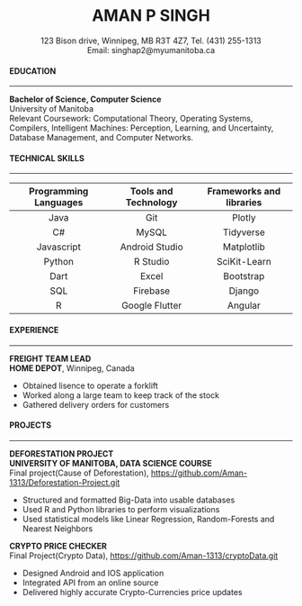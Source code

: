 <h1 align = "center">AMAN P SINGH </h1>
<p align = "center"> 123 Bison drive, Winnipeg, MB R3T 4Z7, Tel. (431) 255-1313<br> Email: singhap2@myumanitoba.ca</p>

####  EDUCATION 

---
<b>Bachelor of Science, Computer Science</b>  
University of Manitoba   
Relevant Coursework: Computational Theory, Operating Systems, Compilers, Intelligent Machines: Perception, Learning, and Uncertainty, Database Management, and Computer Networks.

####  TECHNICAL SKILLS

---

| Programming Languages        | Tools and Technology           | Frameworks and libraries  |
| :-------------: |:-------------:| :-----:|
| Java     | Git | Plotly |
| C#      | MySQL      |   Tidyverse |
| Javascript | Android Studio      |    Matplotlib |
| Python | R Studio      |    SciKit-Learn |
| Dart |    Excel   |    Bootstrap |
| SQL | Firebase      |   Django  |
| R | Google Flutter      |  Angular   |

####  EXPERIENCE

---

<b>FREIGHT TEAM LEAD   
  HOME DEPOT</b>, Winnipeg, Canada    
  
- Obtained lisence to operate a forklift 
- Worked along a large team to keep track of the stock 
- Gathered delivery orders for customers
  

####  PROJECTS

---

<b>DEFORESTATION PROJECT  
UNIVERSITY OF MANITOBA, DATA SCIENCE COURSE</b>  
Final project(Cause of Deforestation), <https://github.com/Aman-1313/Deforestation-Project.git>

- Structured and formatted Big-Data into usable databases   
- Used R and Python libraries to perform visualizations  
- Used statistical models like Linear Regression, Random-Forests and Nearest Neighbors 

<b>CRYPTO PRICE CHECKER</b>  
Final Project(Crypto Data), <https://github.com/Aman-1313/cryptoData.git>   

- Designed Android and IOS application  
- Integrated API from an online source   
- Delivered highly accurate Crypto-Currencies price updates 
